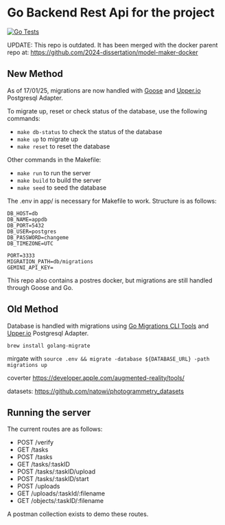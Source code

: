 # Go Backend Rest Api for the project

[![Go Tests](https://github.com/2024-dissertation/go-api/actions/workflows/test.yml/badge.svg)](https://github.com/2024-dissertation/go-api/actions/workflows/test.yml)

UPDATE: This repo is outdated. It has been merged with the docker parent repo at: https://github.com/2024-dissertation/model-maker-docker

## New Method

As of 17/01/25, migrations are now handled with [Goose](https://github.com/pressly/goose) and [Upper.io](https://upper.io/v4/adapter/postgresql/) Postgresql Adapter. 

To migrate up, reset or check status of the database, use the following commands:

 - `make db-status` to check the status of the database
 - `make up` to migrate up
 - `make reset` to reset the database

Other commands in the Makefile:

 - `make run` to run the server
 - `make build` to build the server  
 - `make seed` to seed the database

The .env in app/ is necessary for Makefile to work. Structure is as follows:

```env
DB_HOST=db
DB_NAME=appdb
DB_PORT=5432
DB_USER=postgres
DB_PASSWORD=changeme
DB_TIMEZONE=UTC

PORT=3333
MIGRATION_PATH=db/migrations
GEMINI_API_KEY=
```

This repo also contains a postres docker, but migrations are still handled through Goose and Go.

## Old Method

Database is handled with migrations using [Go Migrations CLI Tools](https://github.com/golang-migrate/migrate/blob/master/database/postgres/TUTORIAL.md) and [Upper.io](https://upper.io/v4/adapter/postgresql/) Postgresql Adapter.

`brew install golang-migrate`

mirgate with `source .env && migrate -database ${DATABASE_URL} -path migrations up`

coverter https://developer.apple.com/augmented-reality/tools/

datasets: https://github.com/natowi/photogrammetry_datasets

## Running the server

The current routes are as follows:

 - POST   /verify
 - GET    /tasks
 - POST   /tasks
 - GET    /tasks/:taskID
 - POST   /tasks/:taskID/upload
 - POST   /tasks/:taskID/start
 - POST   /uploads
 - GET    /uploads/:taskId/:filename
 - GET    /objects/:taskID/:filename

 A postman collection exists to demo these routes.
